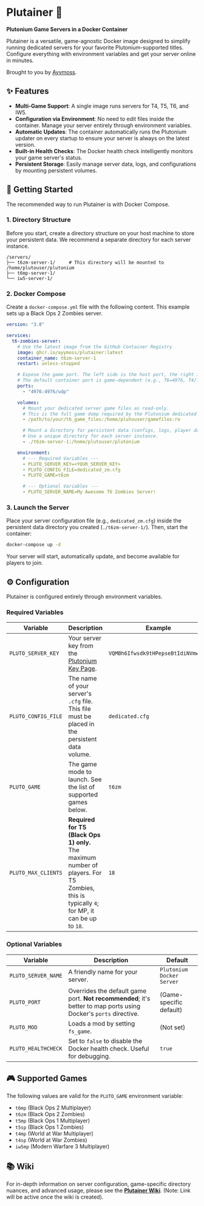 # Plutainer 🚀

**Plutonium Game Servers in a Docker Container**

Plutainer is a versatile, game-agnostic Docker image designed to simplify running dedicated servers for your favorite Plutonium-supported titles. Configure everything with environment variables and get your server online in minutes.

Brought to you by [Ayymoss](https://github.com/ayymoss).

## ✨ Features

-   **Multi-Game Support**: A single image runs servers for T4, T5, T6, and IW5.
-   **Configuration via Environment**: No need to edit files inside the container. Manage your server entirely through environment variables.
-   **Automatic Updates**: The container automatically runs the Plutonium updater on every startup to ensure your server is always on the latest version.
-   **Built-in Health Checks**: The Docker health check intelligently monitors your game server's status.
-   **Persistent Storage**: Easily manage server data, logs, and configurations by mounting persistent volumes.

## 🏁 Getting Started

The recommended way to run Plutainer is with Docker Compose.

### 1. Directory Structure

Before you start, create a directory structure on your host machine to store your persistent data. We recommend a separate directory for each server instance.

```
/servers/
├── t6zm-server-1/     # This directory will be mounted to /home/plutouser/plutonium
├── t6mp-server-1/
└── iw5-server-1/
```

### 2. Docker Compose

Create a `docker-compose.yml` file with the following content. This example sets up a Black Ops 2 Zombies server.

```yaml
version: "3.8"

services:
  t6-zombies-server:
    # Use the latest image from the GitHub Container Registry
    image: ghcr.io/ayymoss/plutainer:latest
    container_name: t6zm-server-1
    restart: unless-stopped

    # Expose the game port. The left side is the host port, the right is the container port.
    # The default container port is game-dependent (e.g., T6=4976, T4/T5=28960, IW5=27016).
    ports:
      - "4976:4976/udp"

    volumes:
      # Mount your dedicated server game files as read-only.
      # This is the full game dump required by the Plutonium dedicated server guide.
      - /path/to/your/t6_game_files:/home/plutouser/gamefiles:ro

      # Mount a directory for persistent data (configs, logs, player data).
      # Use a unique directory for each server instance.
      - ./t6zm-server-1:/home/plutouser/plutonium

    environment:
      # --- Required Variables ---
      - PLUTO_SERVER_KEY=<YOUR_SERVER_KEY>
      - PLUTO_CONFIG_FILE=dedicated_zm.cfg
      - PLUTO_GAME=t6zm

      # --- Optional Variables ---
      - PLUTO_SERVER_NAME=My Awesome T6 Zombies Server!
```

### 3. Launch the Server

Place your server configuration file (e.g., `dedicated_zm.cfg`) inside the persistent data directory you created (`./t6zm-server-1/`). Then, start the container:

```sh
docker-compose up -d
```

Your server will start, automatically update, and become available for players to join.

## ⚙️ Configuration

Plutainer is configured entirely through environment variables.

### Required Variables

| Variable            | Description                                                                                                                              | Example                               |
| ------------------- | ---------------------------------------------------------------------------------------------------------------------------------------- | ------------------------------------- |
| `PLUTO_SERVER_KEY`  | Your server key from the [Plutonium Key Page](https://platform.plutonium.pw/serverkeys).                                                   | `VQMBh6Ifwsdk9tHPepseBtIdiNVmwU4U`     |
| `PLUTO_CONFIG_FILE` | The name of your server's `.cfg` file. This file must be placed in the persistent data volume.                                            | `dedicated.cfg`                       |
| `PLUTO_GAME`        | The game mode to launch. See the list of supported games below.                                                                          | `t6zm`                                |
| `PLUTO_MAX_CLIENTS` | **Required for T5 (Black Ops 1) only.** The maximum number of players. For T5 Zombies, this is typically `4`; for MP, it can be up to `18`. | `18`                                  |

### Optional Variables

| Variable              | Description                                                                                                                                                | Default                            |
| --------------------- | ---------------------------------------------------------------------------------------------------------------------------------------------------------- | ---------------------------------- |
| `PLUTO_SERVER_NAME`   | A friendly name for your server.                                                                                                                           | `Plutonium Docker Server`          |
| `PLUTO_PORT`          | Overrides the default game port. **Not recommended**; it's better to map ports using Docker's `ports` directive.                                             | (Game-specific default)            |
| `PLUTO_MOD`           | Loads a mod by setting `fs_game`.                                                                                                                          | (Not set)                          |
| `PLUTO_HEALTHCHECK`   | Set to `false` to disable the Docker health check. Useful for debugging.                                                                                   | `true`                             |

## 🎮 Supported Games

The following values are valid for the `PLUTO_GAME` environment variable:

-   `t6mp` (Black Ops 2 Multiplayer)
-   `t6zm` (Black Ops 2 Zombies)
-   `t5mp` (Black Ops 1 Multiplayer)
-   `t5sp` (Black Ops 1 Zombies)
-   `t4mp` (World at War Multiplayer)
-   `t4sp` (World at War Zombies)
-   `iw5mp` (Modern Warfare 3 Multiplayer)

## 📚 Wiki

For in-depth information on server configuration, game-specific directory nuances, and advanced usage, please see the **[Plutainer Wiki](https://github.com/Ayymoss/Plutainer/wiki)**. (Note: Link will be active once the wiki is created).
